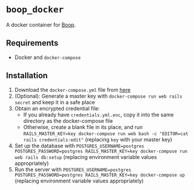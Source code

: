 # `boop_docker`

A docker container for [Boop](https://github.com/microlith57/boop).

## Requirements

- Docker and `docker-compose`

## Installation

1.  Download the `docker-compose.yml` file from [here](./docker-compose.yml)
2.  (Optional): Generate a master key with `docker-compose run web rails secret` and keep it in a safe place
3.  Obtain an encrypted credential file:
    - If you already have `credentials.yml.enc`, copy it into the same directory as the docker-compose file
    - Otherwise, create a blank file in its place, and run `RAILS_MASTER_KEY=key docker-compose run web bash -c "EDITOR=cat rails credentials:edit"` (replacing `key` with your master key)
4.  Set up the database with `POSTGRES_USERNAME=postgres POSTGRES_PASSWORD=postgres RAILS_MASTER_KEY=key docker-compose run web rails db:setup` (replacing environment variable values appropriately)
5.  Run the server with `POSTGRES_USERNAME=postgres POSTGRES_PASSWORD=postgres RAILS_MASTER_KEY=key docker-compose up` (replacing environment variable values appropriately)
